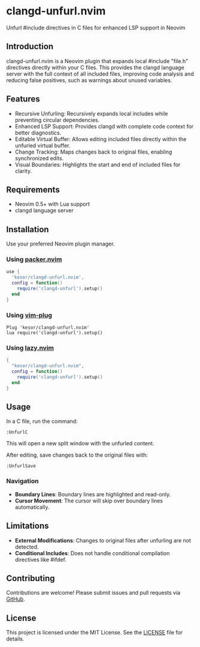# clangd-unfurl.nvim

Unfurl #include directives in C files for enhanced LSP support in Neovim

## Introduction

clangd-unfurl.nvim is a Neovim plugin that expands local #include
"file.h" directives directly within your C files. This provides the
clangd language server with the full context of all included files,
improving code analysis and reducing false positives, such as warnings
about unused variables.

## Features

* Recursive Unfurling: Recursively expands local includes while preventing circular dependencies.
* Enhanced LSP Support: Provides clangd with complete code context for better diagnostics.
* Editable Virtual Buffer: Allows editing included files directly within the unfurled virtual buffer.
* Change Tracking: Maps changes back to original files, enabling synchronized edits.
* Visual Boundaries: Highlights the start and end of included files for clarity.

## Requirements

* Neovim 0.5+ with Lua support
* clangd language server

## Installation

Use your preferred Neovim plugin manager.

### Using [packer.nvim](https://github.com/wbthomason/packer.nvim)

```lua
use {
  'kesor/clangd-unfurl.nvim',
  config = function()
    require('clangd-unfurl').setup()
  end
}
```

### Using [vim-plug](https://github.com/junegunn/vim-plug)

```vim
Plug 'kesor/clangd-unfurl.nvim'
lua require('clangd-unfurl').setup()
```

### Using [lazy.nvim](https://github.com/folke/lazy.nvim)

```lua
{
  "kesor/clangd-unfurl.nvim",
  config = function()
    require('clangd-unfurl').setup()
  end
}
```

## Usage

In a C file, run the command:

```vim
:UnfurlC
```

This will open a new split window with the unfurled content.

After editing, save changes back to the original files with:

```vim
:UnfurlSave
```

### Navigation

* **Boundary Lines**: Boundary lines are highlighted and read-only.
* **Cursor Movement**: The cursor will skip over boundary lines automatically.

## Limitations

* **External Modifications**: Changes to original files after unfurling are not detected.
* **Conditional Includes**: Does not handle conditional compilation directives like #ifdef.

## Contributing

Contributions are welcome! Please submit issues and pull requests via [GitHub](https://github.com/kesor/clangd-unfurl.nvim).

## License

This project is licensed under the MIT License. See the [LICENSE](https://github.com/kesor/clangd-unfurl.nvim/blob/main/LICENSE) file for details.

